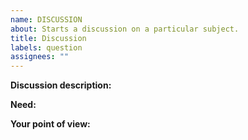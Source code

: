 ```yaml
---
name: DISCUSSION
about: Starts a discussion on a particular subject.
title: Discussion
labels: question
assignees: ""
---
```


**Discussion description:**
 
<!-- Here you describe the subject that will be discussed in this issue -->

**Need:**

<!--Here you can explain why this discussion is necessary. -->

**Your point of view:**

<!-- Here you can give your point of view and show the points that you considered important for your decision. -->